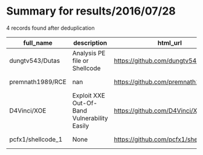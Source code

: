 
# Summary for results/2016/07/28
    
4 records found after deduplication

| full_name | description | html_url | matched_list | matched_count | pushed_at | size | stargazers_count | language | forks_count |
|-------------------|----------------------------------------------|--------------------------------------|----------------|-----------------|---------------------------|--------|--------------------|-------------|---------------|
| dungtv543/Dutas | Analysis PE file or Shellcode | https://github.com/dungtv543/Dutas | ['shellcode'] | 1 | 2016-07-28 05:35:50+00:00 | 2575 | 42 | Python | 19 |
| premnath1989/RCE | nan | https://github.com/premnath1989/RCE | ['rce'] | 1 | 2016-07-28 22:24:22+00:00 | 2309 | 0 | Objective-C | 0 |
| D4Vinci/XOE | Exploit XXE Out-Of-Band Vulnerability Easily | https://github.com/D4Vinci/XOE | ['exploit'] | 1 | 2016-07-28 15:44:25+00:00 | 733 | 12 | Python | 12 |
| pcfx1/shellcode_1 | None | https://github.com/pcfx1/shellcode_1 | ['shellcode'] | 1 | 2016-07-28 17:14:33+00:00 | 4 | 0 | CSS | 0 |
